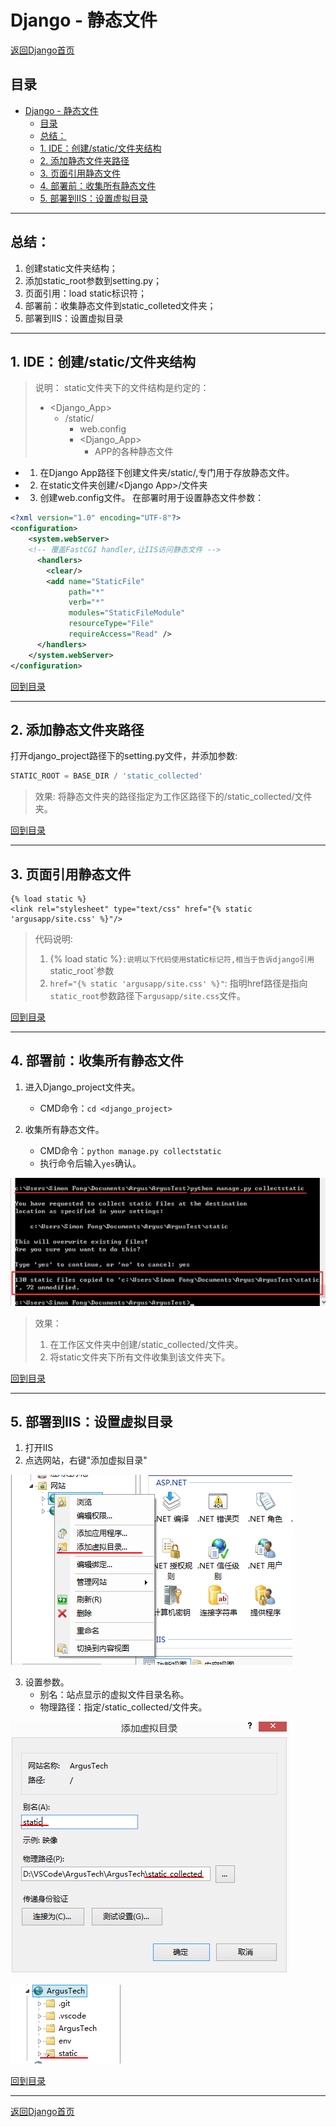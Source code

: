 # Django - 静态文件

[返回Django首页](../django_index.md)

## 目录

- [Django - 静态文件](#django---静态文件)
  - [目录](#目录)
  - [总结：](#总结)
  - [1. IDE：创建\/static\/文件夹结构](#1-ide创建static文件夹结构)
  - [2. 添加静态文件夹路径](#2-添加静态文件夹路径)
  - [3. 页面引用静态文件](#3-页面引用静态文件)
  - [4. 部署前：收集所有静态文件](#4-部署前收集所有静态文件)
  - [5. 部署到IIS：设置虚拟目录](#5-部署到iis设置虚拟目录)

***

## 总结：

1. 创建static文件夹结构；
2. 添加static_root参数到setting.py；
3. 页面引用：load static标识符；
4. 部署前：收集静态文件到static_colleted文件夹；
5. 部署到IIS：设置虚拟目录

***

## 1. IDE：创建\/static\/文件夹结构

>说明：
>static文件夹下的文件结构是约定的：
>- \<Django_App\>
>   - \/static\/
>       - web.config
>       - \<Django_App\>
>           - APP的各种静态文件
>

- 1. 在Django App路径下创建文件夹\/static\/,专门用于存放静态文件。

- 2. 在static文件夹创建\/\<Django App\>\/文件夹

- 3. 创建web.config文件。
    在部署时用于设置静态文件参数：

```xml
<?xml version="1.0" encoding="UTF-8"?>
<configuration>
    <system.webServer>
    <!-- 覆盖FastCGI handler,让IIS访问静态文件 -->
      <handlers>
        <clear/>
        <add name="StaticFile"
             path="*"
             verb="*"
             modules="StaticFileModule"
             resourceType="File"
             requireAccess="Read" />
      </handlers>
    </system.webServer>      
</configuration>

```

[回到目录](#目录)

***

## 2. 添加静态文件夹路径

打开django_project路径下的setting.py文件，并添加参数:

```python
STATIC_ROOT = BASE_DIR / 'static_collected'
```

>效果:
>将静态文件夹的路径指定为工作区路径下的\/static_collected\/文件夹。

[回到目录](#目录)

***

## 3. 页面引用静态文件


```django
{% load static %}
<link rel="stylesheet" type="text/css" href="{% static 'argusapp/site.css' %}"/>
```

>代码说明:
>1. \{\% load static \%\}`:说明以下代码使用`static`标记符,相当于告诉django引用`static_root`参数
>2. `href="{% static 'argusapp/site.css' %}"`: 指明href路径是指向`static_root`参数路径下`argusapp/site.css`文件。

[回到目录](#目录)

***

## 4. 部署前：收集所有静态文件

1. 进入Django_project文件夹。 
   - CMD命令：`cd <django_project>`

2. 收集所有静态文件。
   - CMD命令：`python manage.py collectstatic`
   - 执行命令后输入`yes`确认。

![图片2](../pics/static/图片2.png)

>效果：
>1. 在工作区文件夹中创建\/static_collected\/文件夹。
>2. 将static文件夹下所有文件收集到该文件夹下。

[回到目录](#目录)

***

## 5. 部署到IIS：设置虚拟目录

1. 打开IIS
2. 点选网站，右键"添加虚拟目录"

![图片](../pics/static/图片1.png)

3. 设置参数。
    - 别名：站点显示的虚拟文件目录名称。
    - 物理路径：指定\/static_collected\/文件夹。

![图片3](../pics/static/图片3.png)

![图片4](../pics/static/图片4.png)

[回到目录](#目录)

***

[返回Django首页](../django_index.md)







